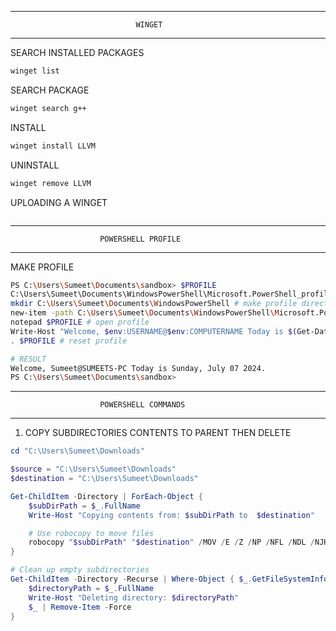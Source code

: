 
___________________________________________________________________________

                                WINGET
___________________________________________________________________________

SEARCH INSTALLED PACKAGES
```bash
winget list
```

SEARCH PACKAGE
```bash
winget search g++
```

INSTALL
```bash
winget install LLVM
```

UNINSTALL
```bash
winget remove LLVM
```


UPLOADING A WINGET
```bash

```



___________________________________________________________________________

                        POWERSHELL PROFILE
___________________________________________________________________________

MAKE PROFILE
```bash
PS C:\Users\Sumeet\Documents\sandbox> $PROFILE
C:\Users\Sumeet\Documents\WindowsPowerShell\Microsoft.PowerShell_profile.ps1
mkdir C:\Users\Sumeet\Documents\WindowsPowerShell # make profile directory
new-item -path C:\Users\Sumeet\Documents\WindowsPowerShell\Microsoft.PowerShell_profile.ps1 # make profile
notepad $PROFILE # open profile
Write-Host "Welcome, $env:USERNAME@$env:COMPUTERNAME Today is $(Get-Date -Format 'dddd, MMMM dd yyyy')." # add line in profile
. $PROFILE # reset profile

# RESULT
Welcome, Sumeet@SUMEETS-PC Today is Sunday, July 07 2024.
PS C:\Users\Sumeet\Documents\sandbox>
```


___________________________________________________________________________

                        POWERSHELL COMMANDS
___________________________________________________________________________


1. COPY SUBDIRECTORIES CONTENTS TO PARENT THEN DELETE
```powershell
cd "C:\Users\Sumeet\Downloads"

$source = "C:\Users\Sumeet\Downloads"
$destination = "C:\Users\Sumeet\Downloads"

Get-ChildItem -Directory | ForEach-Object {
    $subDirPath = $_.FullName
    Write-Host "Copying contents from: $subDirPath to  $destination"

    # Use robocopy to move files
    robocopy "$subDirPath" "$destination" /MOV /E /Z /NP /NFL /NDL /NJH /NJS /XD "$subDirPath" /R:1 /W:1
}

# Clean up empty subdirectories
Get-ChildItem -Directory -Recurse | Where-Object { $_.GetFileSystemInfos().Count -eq 0 } | ForEach-Object {
    $directoryPath = $_.FullName
    Write-Host "Deleting directory: $directoryPath"
    $_ | Remove-Item -Force
}
```